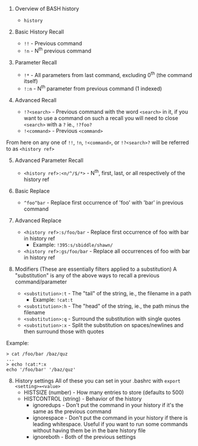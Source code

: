 1. Overview of BASH history
	* `history`

2. Basic History Recall
	* `!!` - Previous command
	* `!n` - N<sup>th</sup> previous command

3. Parameter Recall
	* `!*` - All parameters from last command, excluding 0<sup>th</sup> (the command itself)
	* `!:n` - N<sup>th</sup> parameter from previous command (1 indexed)

4. Advanced Recall
	* `!?<search>` - Previous command with the word `<search>` in it, if you
		want to use a command on such a recall you will need to close `<search>` with a `?`
		ie., `!?foo?`
	* `!<command>`   - Previous `<command>`

From here on any one of `!!`, `!n`, `!<command>`, or `!?<search>?` will be referred to as `<history ref>`

5. Advanced Parameter Recall
	* `<history ref>:<n/^/$/*>` - N<sup>th</sup>, first, last, or all respectively of the history ref

6. Basic Replace
	* `^foo^bar` - Replace first occurrence of 'foo' with 'bar' in previous command

7. Advanced Replace
	* `<history ref>:s/foo/bar` - Replace first occurrence of foo with bar in history ref
		* Example: `!395:s/sbiddle/shawn/`
	* `<history ref>:gs/foo/bar` - Replace all occurrences of foo with bar in history ref

8. Modifiers (These are essentially filters applied to a substitution)
A "substitution" is any of the above ways to recall a previous command/parameter
	* `<substitution>:t` - The "tail" of the string, ie., the filename in a path
		* Example: `!cat:t`
	* `<substitution>:h` - The "head" of the string, ie., the path minus the filename
	* `<substitution>:q` - Surround the substitution with single quotes
	* `<substitution>:x` - Split the substitution on spaces/newlines and then surround those with quotes

Example:

    > cat /foo/bar /baz/quz
    ...
    > echo !cat:*:x
	echo '/foo/bar' '/baz/quz'

8. History settings
All of these you can set in your .bashrc with `export <setting>=<value>`
	* HISTSIZE (number) - How many entries to store (defaults to 500)
	* HISTCONTROL (string) - Behavior of the history
		* ignoredups - Don't put the command in your history if it's the same as the previous command
		* ignorespace - Don't put the command in your history if there is leading whitespace. Useful
			if you want to run some commands without having them be in the bare history file
		* ignoreboth - Both of the previous settings
